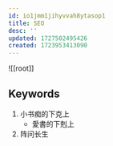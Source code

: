 ```yaml
---
id: io1jmm1jihyvvah8ytasop1
title: SEO
desc: ''
updated: 1727502495426
created: 1723953413090
---
```


![[root]]

## Keywords

1. 小书痴的下克上
   - 愛書的下剋上
2. 阵问长生
